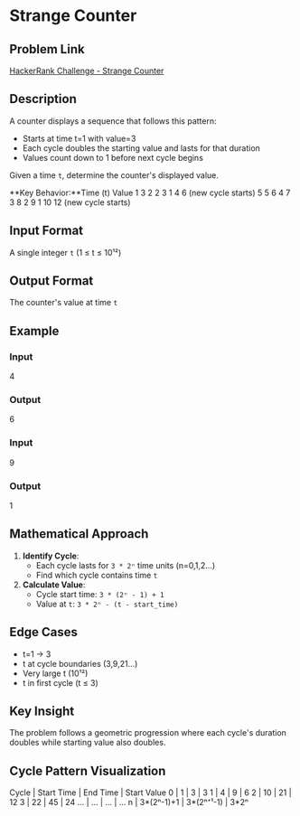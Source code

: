 # Strange Counter

## Problem Link
[HackerRank Challenge - Strange Counter](https://www.hackerrank.com/contests/mountblue-technologies/challenges/strange-code)

## Description
A counter displays a sequence that follows this pattern:
- Starts at time t=1 with value=3
- Each cycle doubles the starting value and lasts for that duration
- Values count down to 1 before next cycle begins

Given a time `t`, determine the counter's displayed value.

**Key Behavior:**Time (t)	Value
1	3
2	2
3	1
4	6 (new cycle starts)
5	5
6	4
7	3
8	2
9	1
10	12 (new cycle starts)

## Input Format
A single integer `t` (1 ≤ t ≤ 10¹²)

## Output Format
The counter's value at time `t`

## Example
### Input
4

### Output
6


### Input
9

### Output
1


## Mathematical Approach
1. **Identify Cycle**:
   - Each cycle lasts for `3 * 2ⁿ` time units (n=0,1,2...)
   - Find which cycle contains time `t`
2. **Calculate Value**:
   - Cycle start time: `3 * (2ⁿ - 1) + 1`
   - Value at `t`: `3 * 2ⁿ - (t - start_time)`

## Edge Cases
- t=1 → 3
- t at cycle boundaries (3,9,21...)
- Very large t (10¹²)
- t in first cycle (t ≤ 3)


## Key Insight
The problem follows a geometric progression where each cycle's duration doubles while starting value also doubles.

## Cycle Pattern Visualization
Cycle | Start Time | End Time | Start Value
0 | 1 | 3 | 3
1 | 4 | 9 | 6
2 | 10 | 21 | 12
3 | 22 | 45 | 24
... | ... | ... | ...
n | 3*(2ⁿ-1)+1 | 3*(2ⁿ⁺¹-1) | 3*2ⁿ



